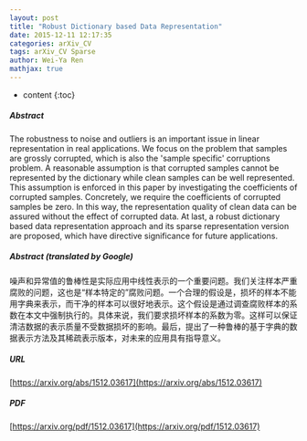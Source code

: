 ```yaml
---
layout: post
title: "Robust Dictionary based Data Representation"
date: 2015-12-11 12:17:35
categories: arXiv_CV
tags: arXiv_CV Sparse
author: Wei-Ya Ren
mathjax: true
---
```


* content
{:toc}

##### Abstract
The robustness to noise and outliers is an important issue in linear representation in real applications. We focus on the problem that samples are grossly corrupted, which is also the 'sample specific' corruptions problem. A reasonable assumption is that corrupted samples cannot be represented by the dictionary while clean samples can be well represented. This assumption is enforced in this paper by investigating the coefficients of corrupted samples. Concretely, we require the coefficients of corrupted samples be zero. In this way, the representation quality of clean data can be assured without the effect of corrupted data. At last, a robust dictionary based data representation approach and its sparse representation version are proposed, which have directive significance for future applications.

##### Abstract (translated by Google)
噪声和异常值的鲁棒性是实际应用中线性表示的一个重要问题。我们关注样本严重腐败的问题，这也是“样本特定的”腐败问题。一个合理的假设是，损坏的样本不能用字典来表示，而干净的样本可以很好地表示。这个假设是通过调查腐败样本的系数在本文中强制执行的。具体来说，我们要求损坏样本的系数为零。这样可以保证清洁数据的表示质量不受数据损坏的影响。最后，提出了一种鲁棒的基于字典的数据表示方法及其稀疏表示版本，对未来的应用具有指导意义。

##### URL
[https://arxiv.org/abs/1512.03617](https://arxiv.org/abs/1512.03617)

##### PDF
[https://arxiv.org/pdf/1512.03617](https://arxiv.org/pdf/1512.03617)

